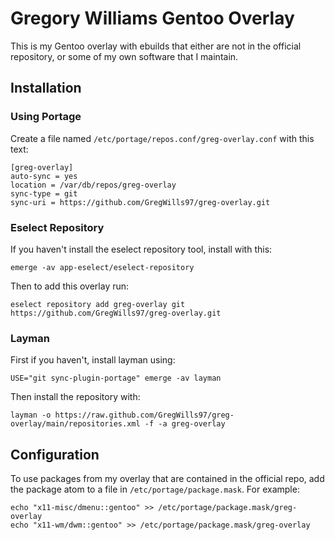# Gregory Williams Gentoo Overlay
This is my Gentoo overlay with ebuilds that either are not in the official repository, or some of my own software that I maintain.

## Installation
### Using Portage
Create a file named `/etc/portage/repos.conf/greg-overlay.conf` with this text:

	[greg-overlay]
	auto-sync = yes
	location = /var/db/repos/greg-overlay
	sync-type = git
	sync-uri = https://github.com/GregWills97/greg-overlay.git

### Eselect Repository
If you haven't install the eselect repository tool, install with this:

	emerge -av app-eselect/eselect-repository

Then to add this overlay run:

	eselect repository add greg-overlay git https://github.com/GregWills97/greg-overlay.git

### Layman
First if you haven't, install layman using:

	USE="git sync-plugin-portage" emerge -av layman

Then install the repository with:

	layman -o https://raw.github.com/GregWills97/greg-overlay/main/repositories.xml -f -a greg-overlay

## Configuration
To use packages from my overlay that are contained in the official repo, add the package atom to a file in `/etc/portage/package.mask`. For example:

	echo "x11-misc/dmenu::gentoo" >> /etc/portage/package.mask/greg-overlay
	echo "x11-wm/dwm::gentoo" >> /etc/portage/package.mask/greg-overlay
